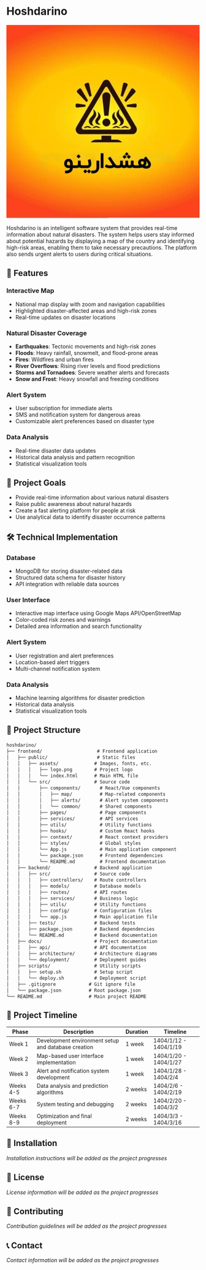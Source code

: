 # Hoshdarino

![Project Logo](frontend/public/assets/logo.jpeg)

Hoshdarino is an intelligent software system that provides real-time information about natural disasters. The system helps users stay informed about potential hazards by displaying a map of the country and identifying high-risk areas, enabling them to take necessary precautions. The platform also sends urgent alerts to users during critical situations.

## 🌟 Features

### Interactive Map
- National map display with zoom and navigation capabilities
- Highlighted disaster-affected areas and high-risk zones
- Real-time updates on disaster locations

### Natural Disaster Coverage
- **Earthquakes**: Tectonic movements and high-risk zones
- **Floods**: Heavy rainfall, snowmelt, and flood-prone areas
- **Fires**: Wildfires and urban fires
- **River Overflows**: Rising river levels and flood predictions
- **Storms and Tornadoes**: Severe weather alerts and forecasts
- **Snow and Frost**: Heavy snowfall and freezing conditions

### Alert System
- User subscription for immediate alerts
- SMS and notification system for dangerous areas
- Customizable alert preferences based on disaster type

### Data Analysis
- Real-time disaster data updates
- Historical data analysis and pattern recognition
- Statistical visualization tools

## 🚀 Project Goals

- Provide real-time information about various natural disasters
- Raise public awareness about natural hazards
- Create a fast alerting platform for people at risk
- Use analytical data to identify disaster occurrence patterns

## 🛠️ Technical Implementation

### Database
- MongoDB for storing disaster-related data
- Structured data schema for disaster history
- API integration with reliable data sources

### User Interface
- Interactive map interface using Google Maps API/OpenStreetMap
- Color-coded risk zones and warnings
- Detailed area information and search functionality

### Alert System
- User registration and alert preferences
- Location-based alert triggers
- Multi-channel notification system

### Data Analysis
- Machine learning algorithms for disaster prediction
- Historical data analysis
- Statistical visualization tools

## 📁 Project Structure

```
hoshdarino/
├── frontend/                    # Frontend application
│   ├── public/                  # Static files
│   │   ├── assets/             # Images, fonts, etc.
│   │   │   ├── logo.png        # Project logo
│   │   │   └── index.html      # Main HTML file
│   │   └── src/                # Source code
│   │       ├── components/       # React/Vue components
│   │       │   ├── map/          # Map-related components
│   │       │   ├── alerts/       # Alert system components
│   │       │   └── common/       # Shared components
│   │       ├── pages/            # Page components
│   │       ├── services/         # API services
│   │       ├── utils/            # Utility functions
│   │       ├── hooks/            # Custom React hooks
│   │       ├── context/          # React context providers
│   │       ├── styles/           # Global styles
│   │       └── App.js            # Main application component
│   │       └── package.json      # Frontend dependencies
│   │       └── README.md         # Frontend documentation
│   ├── backend/                # Backend application
│   │   ├── src/                # Source code
│   │   │   ├── controllers/    # Route controllers
│   │   │   ├── models/         # Database models
│   │   │   ├── routes/         # API routes
│   │   │   ├── services/       # Business logic
│   │   │   ├── utils/          # Utility functions
│   │   │   ├── config/         # Configuration files
│   │   │   └── app.js          # Main application file
│   │   ├── tests/              # Backend tests
│   │   ├── package.json        # Backend dependencies
│   │   └── README.md           # Backend documentation
│   ├── docs/                   # Project documentation
│   │   ├── api/                # API documentation
│   │   ├── architecture/       # Architecture diagrams
│   │   └── deployment/         # Deployment guides
│   ├── scripts/                # Utility scripts
│   │   ├── setup.sh            # Setup script
│   │   └── deploy.sh           # Deployment script
│   ├── .gitignore            # Git ignore file
│   └── package.json          # Root package.json
└── README.md                 # Main project README
```

## 📅 Project Timeline

| Phase | Description | Duration | Timeline |
|-------|-------------|----------|----------|
| Week 1 | Development environment setup and database creation | 1 week | 1404/1/12 - 1404/1/19 |
| Week 2 | Map-based user interface implementation | 1 week | 1404/1/20 - 1404/1/27 |
| Week 3 | Alert and notification system development | 1 week | 1404/1/28 - 1404/2/4 |
| Weeks 4-5 | Data analysis and prediction algorithms | 2 weeks | 1404/2/6 - 1404/2/19 |
| Weeks 6-7 | System testing and debugging | 2 weeks | 1404/2/20 - 1404/3/2 |
| Weeks 8-9 | Optimization and final deployment | 2 weeks | 1404/3/3 - 1404/3/16 |

## 🔧 Installation

*Installation instructions will be added as the project progresses*

## 📝 License

*License information will be added as the project progresses*

## 🤝 Contributing

*Contribution guidelines will be added as the project progresses*

## 📞 Contact

*Contact information will be added as the project progresses* 